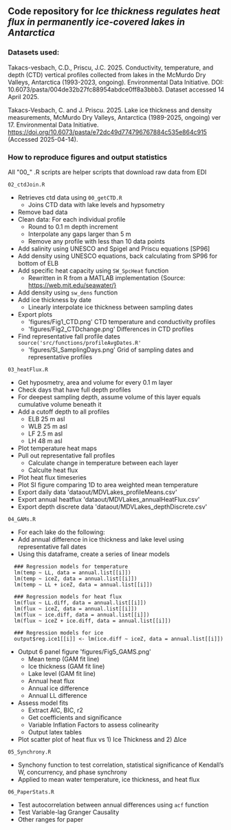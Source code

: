 ## Code repository for *Ice thickness regulates heat flux in permanently ice-covered lakes in Antarctica*

### Datasets used:
Takacs-vesbach, C.D., Priscu, J.C. 2025. Conductivity, temperature, and depth (CTD) vertical profiles collected from lakes in the McMurdo Dry Valleys, Antarctica (1993-2023, ongoing). Environmental Data Initiative. DOI: 10.6073/pasta/004de32b27fc88954abdce0ff8a3bbb3. Dataset accessed 14 April 2025.

Takacs-Vesbach, C. and J. Priscu. 2025. Lake ice thickness and density measurements, McMurdo Dry Valleys, Antarctica (1989-2025, ongoing) ver 17. Environmental Data Initiative. https://doi.org/10.6073/pasta/e72dc49d774796767884c535e864c915 (Accessed 2025-04-14).

### How to reproduce figures and output statistics

All "00\_" .R scripts are helper scripts that download raw data from EDI

`02_ctdJoin.R`

-   Retrieves ctd data using `00_getCTD.R`
    -   Joins CTD data with lake levels and hypsometry
-   Remove bad data
-   Clean data: For each individual profile
    -   Round to 0.1 m depth increment
    -   Interpolate any gaps larger than 5 m
    -   Remove any profile with less than 10 data points
-   Add salinity using UNESCO and Spigel and Priscu equations [SP96]
-   Add density using UNESCO equations, back calculating from SP96 for bottom of ELB
-   Add specific heat capacity using `SW_SpcHeat` function
    -  Rewritten in R from a MATLAB implementation {Source: https://web.mit.edu/seawater/}
-   Add density using `sw_dens` function
-   Add ice thickness by date
    -   Linearly interpolate ice thickness between sampling dates
-   Export plots
    -   'figures/Fig1_CTD.png' CTD temperature and conductivity profiles
    -   'figures/Fig2_CTDchange.png' Differences in CTD profiles
-   Find representative fall profile dates `source('src/functions/profileAvgDates.R'`
    -   'figures/SI_SamplingDays.png' Grid of sampling dates and representative profiles

`03_heatFlux.R`

-   Get hyposmetry, area and volume for every 0.1 m layer
-   Check days that have full depth profiles
-   For deepest sampling depth, assume volume of this layer equals cumulative volume beneath it
-   Add a cutoff depth to all profiles
    -   ELB 25 m asl
    -   WLB 25 m asl
    -   LF 2.5 m asl
    -   LH 48 m asl
-   Plot temperature heat maps 
-   Pull out representative fall profiles
    -   Calculate change in temperature between each layer
    -   Calculte heat flux 
-   Plot heat flux timeseries
-   Plot SI figure comparing 1D to area weighted mean temperature 
-   Export daily data 'dataout/MDVLakes_profileMeans.csv'
-   Export annual heatflux 'dataout/MDVLakes_annualHeatFlux.csv'
-   Export depth discrete data 'dataout/MDVLakes_depthDiscrete.csv'

`04_GAMs.R`

-   For each lake do the following:
-   Add annual difference in ice thickness and lake level using representative fall dates 
-   Using this dataframe, create a series of linear models

```
  ### Regression models for temperature 
  lm(temp ~ LL, data = annual.list[[i]])
  lm(temp ~ iceZ, data = annual.list[[i]])
  lm(temp ~ LL + iceZ, data = annual.list[[i]])
  
  ### Regression models for heat flux
  lm(flux ~ LL.diff, data = annual.list[[i]])
  lm(flux ~ iceZ, data = annual.list[[i]])
  lm(flux ~ ice.diff, data = annual.list[[i]])
  lm(flux ~ iceZ + ice.diff, data = annual.list[[i]])
  
  ### Regression models for ice
  output$reg.ice1[[i]] <- lm(ice.diff ~ iceZ, data = annual.list[[i]])
```

-   Output 6 panel figure 'figures/Fig5_GAMS.png'
    -   Mean temp (GAM fit line)
    -   Ice thickness (GAM fit line)
    -   Lake level (GAM fit line)
    -   Annual heat flux
    -   Annual ice difference
    -   Annual LL difference
-   Assess model fits
    -   Extract AIC, BIC, r2
    -   Get coefficients and significance
    -   Variable Inflation Factors to assess colinearity
    -   Output latex tables
-   Plot scatter plot of heat flux vs 1) Ice Thickness and 2) ∆Ice

`05_Synchrony.R`

-   Synchony function to test correlation, statistical significance of Kendall’s W, concurrency,
and phase synchrony 
-   Applied to mean water temperature, ice thickness, and heat flux

`06_PaperStats.R`

-   Test autocorrelation between annual differences using `acf` function
-   Test Variable-lag Granger Causality
-   Other ranges for paper 
